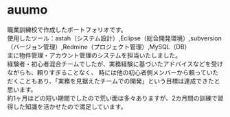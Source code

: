 # auumo
職業訓練校で作成したポートフォリオです。<br>
使用したツール：astah（システム設計）,Eclipse（総合開発環境）,subversion（バージョン管理）,Redmine（プロジェクト管理）,MySQL（DB）<br>
主に物件管理・アカウント管理のシステムを担当いたしました。<br>
経験者・初心者混合チームでしたが、実務経験に基づいたアドバイスなどを受けながらも、頼りすぎることなく、
時には他の初心者側メンバーから頼っていただくこともあり、「実務を見据えたチームでの開発」という目標は達成できたと思います。<br>
約1ヶ月ほどの短い期間でしたので荒い面は多々ありますが、2カ月間の訓練で習得した知識を活かせたので満足しています。
